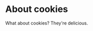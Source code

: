 About cookies
==============================================

What about cookies?
They're delicious.
